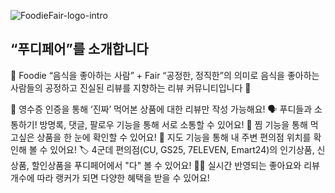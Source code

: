 ![FoodieFair-logo-intro](https://github.com/2trange-mainproject/foodiefair/assets/90032920/4132ebd7-cd71-43c5-a7d1-d027a3eab71a)

## “푸디페어”를 소개합니다

📢 Foodie “음식을 좋아하는 사람” + Fair “공정한, 정직한”의 의미로
음식을 좋아하는 사람들의 공정하고 진실된 리뷰를 지향하는 리뷰 커뮤니티입니다 🙂

🧾 영수증 인증을 통해 ‘진짜’ 먹어본 상품에 대한 리뷰만 작성 가능해요!
🗣️ 푸디들과 소통하기! 방명록, 댓글, 팔로우 기능을 통해 서로 소통할 수 있어요!
💟 찜 기능을 통해 먹고싶은 상품을 한 눈에 확인할 수 있어요!
🗾 지도 기능을 통해 내 주변 편의점 위치를 확인해 볼 수 있어요!
🏷️ 4군데 편의점(CU, GS25, 7ELEVEN, Emart24)의 인기상품, 신상품, 할인상품을 푸디페어에서 "다" 볼 수 있어요!
🙌🏻 실시간 반영되는 좋아요와 리뷰개수에 따라 랭커가 되면 다양한 혜택을 받을 수 있어요!

